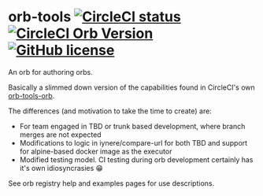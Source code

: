 # orb-tools [![CircleCI status](https://circleci.com/gh/feedyard/orb-tools.svg "CircleCI status")](https://circleci.com/gh/feedyard/orb-tools-orb) [![CircleCI Orb Version](https://img.shields.io/badge/endpoint.svg?url=https://badges.circleci.io/orb/feedyard/orb-tools)](https://circleci.com/orbs/registry/orb/feedyard/orb-tools) [![GitHub license](https://img.shields.io/badge/license-MIT-blue.svg)](https://raw.githubusercontent.com/feedyard/orb-tools/master/LICENSE)

An orb for authoring orbs.

Basically a slimmed down version of the capabilities found in CircleCI's own [orb-tools-orb](https://github.com/CircleCI-Public/orb-tools-orb).

The differences (and motivation to take the time to create) are:

* For team engaged in TBD or trunk based development, where branch merges are not expected
* Modifications to logic in iynere/compare-url for both TBD and support for alpine-based docker image as the executor
* Modified testing model. CI testing during orb development certainly has it's own idiosyncrasies :grin:

See orb registry help and examples pages for use descriptions.
